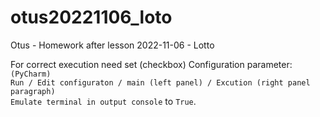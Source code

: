 # otus20221106_loto

Otus - Homework after lesson 2022-11-06 - Lotto

For correct execution need set (checkbox) Configuration parameter: <br>
`(PyCharm)`<br>
`Run / Edit configuraton / main (left panel) / Excution (right panel paragraph)` <br>
`Emulate terminal in output console` to `True`.
